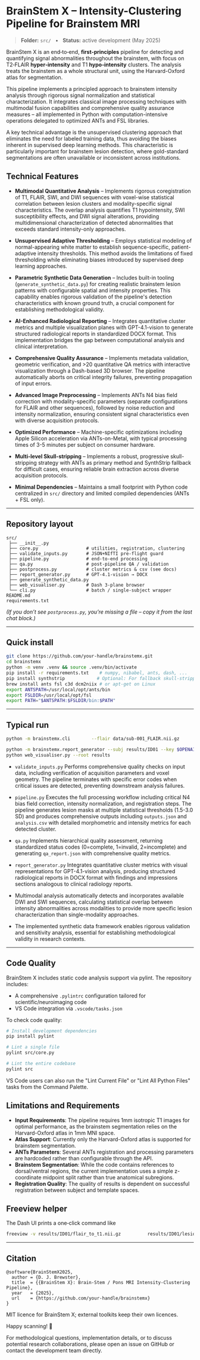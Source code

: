 # BrainStem X – Intensity-Clustering Pipeline for Brainstem MRI
> **Folder:** `src/` &nbsp; • &nbsp; **Status:** active development (May 2025)

BrainStem X is an end‑to‑end, **first‑principles** pipeline for detecting and quantifying signal abnormalities throughout the brainstem, with focus on T2‑FLAIR **hyper‑intensity** and T1 **hypo‑intensity** clusters. The analysis treats the brainstem as a whole structural unit, using the Harvard-Oxford atlas for segmentation.

This pipeline implements a principled approach to brainstem intensity analysis through rigorous signal normalization and statistical characterization. It integrates classical image processing techniques with multimodal fusion capabilities and comprehensive quality assurance measures – all implemented in Python with computation-intensive operations delegated to optimized ANTs and FSL libraries.

A key technical advantage is the unsupervised clustering approach that eliminates the need for labeled training data, thus avoiding the biases inherent in supervised deep learning methods. This characteristic is particularly important for brainstem lesion detection, where gold-standard segmentations are often unavailable or inconsistent across institutions.

## Technical Features

* **Multimodal Quantitative Analysis** – Implements rigorous coregistration of T1, FLAIR, SWI, and DWI sequences with voxel-wise statistical correlation between lesion clusters and modality-specific signal characteristics. The overlap analysis quantifies T1 hypointensity, SWI susceptibility effects, and DWI signal alterations, providing multidimensional characterization of detected abnormalities that exceeds standard intensity-only approaches.

* **Unsupervised Adaptive Thresholding** – Employs statistical modeling of normal-appearing white matter to establish sequence-specific, patient-adaptive intensity thresholds. This method avoids the limitations of fixed thresholding while eliminating biases introduced by supervised deep learning approaches.

* **Parametric Synthetic Data Generation** – Includes built-in tooling (`generate_synthetic_data.py`) for creating realistic brainstem lesion patterns with configurable spatial and intensity properties. This capability enables rigorous validation of the pipeline's detection characteristics with known ground truth, a crucial component for establishing methodological validity.

* **AI-Enhanced Radiological Reporting** – Integrates quantitative cluster metrics and multiple visualization planes with GPT-4.1-vision to generate structured radiological reports in standardized DOCX format. This implementation bridges the gap between computational analysis and clinical interpretation.

* **Comprehensive Quality Assurance** – Implements metadata validation, geometric verification, and >20 quantitative QA metrics with interactive visualization through a Dash-based 3D browser. The pipeline automatically aborts on critical integrity failures, preventing propagation of input errors.

* **Advanced Image Preprocessing** – Implements ANTs N4 bias field correction with modality-specific parameters (separate configurations for FLAIR and other sequences), followed by noise reduction and intensity normalization, ensuring consistent signal characteristics even with diverse acquisition protocols.

* **Optimized Performance** – Machine-specific optimizations including Apple Silicon acceleration via ANTs-on-Metal, with typical processing times of 3-5 minutes per subject on consumer hardware.

* **Multi-level Skull-stripping** – Implements a robust, progressive skull-stripping strategy with ANTs as primary method and SynthStrip fallback for difficult cases, ensuring reliable brain extraction across diverse acquisition protocols.

* **Minimal Dependencies** – Maintains a small footprint with Python code centralized in `src/` directory and limited compiled dependencies (ANTs + FSL only).

---

## Repository layout

```
src/
 ├── __init__.py
 ├── core.py                  # utilities, registration, clustering
 ├── validate_inputs.py       # JSON+NIfTI pre‑flight guard
 ├── pipeline.py              # end‑to‑end processing
 ├── qa.py                    # post‑pipeline QA / validation
 ├── postprocess.py           # cluster metrics & csv (see docs)
 ├── report_generator.py      # GPT‑4.1‑vision → DOCX
 ├── generate_synthetic_data.py
 ├── web_visualiser.py        # Dash 3‑plane browser
 └── cli.py                   # batch / single‑subject wrapper
README.md
requirements.txt
```

*(If you don’t see `postprocess.py`, you’re missing a file – copy it from the last chat block.)*

---

## Quick install

```bash
git clone https://github.com/your‑handle/brainstemx.git
cd brainstemx
python -m venv .venv && source .venv/bin/activate
pip install -r requirements.txt    # numpy, nibabel, ants, dash, ...
pip install synthstrip            # Optional: For fallback skull-stripping
brew install ants fsl c3d dcm2niix # or apt‑get on Linux
export ANTSPATH=/usr/local/opt/ants/bin
export FSLDIR=/usr/local/opt/fsl
export PATH="$ANTSPATH:$FSLDIR/bin:$PATH"
```

---

## Typical run

```bash
python -m brainstemx.cli        --flair data/sub‑001_FLAIR.nii.gz        --t1    data/sub‑001_T1w.nii.gz        --out   results/ID01

python -m brainstemx.report_generator --subj results/ID01 --key $OPENAI_API_KEY
python web_visualiser.py --root results
```

* `validate_inputs.py` Performs comprehensive quality checks on input data, including verification of acquisition parameters and voxel geometry. The pipeline terminates with specific error codes when critical issues are detected, preventing downstream analysis failures.

* `pipeline.py` Executes the full processing workflow including critical N4 bias field correction, intensity normalization, and registration steps. The pipeline generates lesion masks at multiple statistical thresholds (1.5-3.0 SD) and produces comprehensive outputs including `outputs.json` and `analysis.csv` with detailed morphometric and intensity metrics for each detected cluster.

* `qa.py` Implements hierarchical quality assessment, returning standardized status codes (0=complete, 1=invalid, 2=incomplete) and generating `qa_report.json` with comprehensive quality metrics.

* `report_generator.py` Integrates quantitative cluster metrics with visual representations for GPT-4.1-vision analysis, producing structured radiological reports in DOCX format with findings and impressions sections analogous to clinical radiology reports.

* Multimodal analysis automatically detects and incorporates available DWI and SWI sequences, calculating statistical overlap between intensity abnormalities across modalities to provide more specific lesion characterization than single-modality approaches.

* The implemented synthetic data framework enables rigorous validation and sensitivity analysis, essential for establishing methodological validity in research contexts.

---

## Code Quality

BrainStem X includes static code analysis support via pylint. The repository includes:

- A comprehensive `.pylintrc` configuration tailored for scientific/neuroimaging code
- VS Code integration via `.vscode/tasks.json`

To check code quality:

```bash
# Install development dependencies
pip install pylint

# Lint a single file
pylint src/core.py

# Lint the entire codebase
pylint src
```

VS Code users can also run the "Lint Current File" or "Lint All Python Files" tasks from the Command Palette.

## Limitations and Requirements

- **Input Requirements**: The pipeline requires 1mm isotropic T1 images for optimal performance, as the brainstem segmentation relies on the Harvard-Oxford atlas in 1mm MNI space.
- **Atlas Support**: Currently only the Harvard-Oxford atlas is supported for brainstem segmentation.
- **ANTs Parameters**: Several ANTs registration and processing parameters are hardcoded rather than configurable through the API.
- **Brainstem Segmentation**: While the code contains references to dorsal/ventral regions, the current implementation uses a simple z-coordinate midpoint split rather than true anatomical subregions.
- **Registration Quality**: The quality of results is dependent on successful registration between subject and template spaces.

## Freeview helper

The Dash UI prints a one‑click command like

```bash
freeview -v results/ID01/flair_to_t1.nii.gz          results/ID01/lesion_sd2.0.nii.gz:colormap=heat:opacity=0.5          results/ID01/brainstem_mask.nii.gz:colormap=blue
```

---

## Citation

```
@software{BrainStemX2025,
  author = {D. J. Brewster},
  title  = {{BrainStem X}: Brain‑Stem / Pons MRI Intensity‑Clustering Pipeline},
  year   = {2025},
  url    = {https://github.com/your‑handle/brainstemx}
}
```

MIT licence for BrainStem X; external toolkits keep their own licences.

Happy scanning! 🚀

For methodological questions, implementation details, or to discuss potential research collaborations, please open an issue on GitHub or contact the development team directly.


